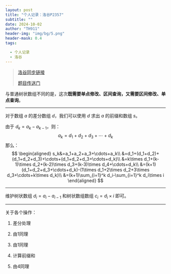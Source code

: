 ```yaml
---
layout: post
title: "个人记录：洛谷P2357"
subtitle: ""
date: 2024-10-02
author: "TH911"
header-img: "img/bg/5.png"
header-mask: 0.4
tags:

  - 个人记录
  - 洛谷
---
```


> [洛谷同步链接](https://www.luogu.com.cn/article/zmv97th3)
>
> [题目传送门](https://www.luogu.com.cn/problem/P2357)

与普通树状数组不同的是，这次**既需要单点修改、区间查询，又需要区间修改、单点查询**。

***

对于数组 $a$ 的差分数组 $d$，我们可以使用 $d$ 求出 $a$ 的前缀和数组 $s$。

由于 $d_k=a_k-a_{k-1}$，则：
$$
a_k=d_1+d_2+d_3+\cdots+d_k
$$
那么：
$$
\begin{aligned}
s_k&=a_1+a_2+a_3+\cdots+a_k\\
&=d_1+(d_1+d_2)+(d_1+d_2+d_3)+\cdots+(d_1+d_2+d_3+\cdots+d_k)\\
&=k\times d_1+(k-1)\times d_2+(k-2)\times d_3+(k-3)\times d_4+\cdots+d_k\\
&=(k+1)(d_1+d_2+d_3+\cdots+d_k)-(1\times d_1+2\times d_2+3\times d_3+\cdots+k\times d_k)\\
&=(k+1)\sum_{i=1}^k d_i-\sum_{i=1}^k d_i\times i
\end{aligned}
$$

***

维护树状数组 $d_i=a_i-a_{i-1}$ 和树状数组数组 $c_i=d_i\times i$ 即可。

***

关于各个操作：

1. 差分处理

2. 由1同理
3. 由1同理
4. 计算前缀和
5. 由4同理